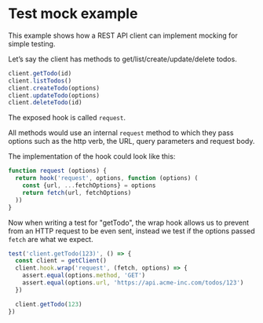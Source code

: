 # Test mock example

This example shows how a REST API client can implement mocking for simple  testing.

Let’s say the client has methods to get/list/create/update/delete todos.

```js
client.getTodo(id)
client.listTodos()
client.createTodo(options)
client.updateTodo(options)
client.deleteTodo(id)
```

The exposed hook is called `request`.

All methods would use an internal `request` method to which they pass options
such as the http verb, the URL, query parameters and request body.

The implementation of the hook could look like this:

```js
function request (options) {
  return hook('request', options, function (options) (
    const {url, ...fetchOptions} = options
    return fetch(url, fetchOptions)
  ))  
}
```

Now when writing a test for "getTodo", the wrap hook allows us to prevent from
an HTTP request to be even sent, instead we test if the options passed `fetch`
are what we expect.

```js
test('client.getTodo(123)', () => {
  const client = getClient()
  client.hook.wrap('request', (fetch, options) => {
    assert.equal(options.method, 'GET')
    assert.equal(options.url, 'https://api.acme-inc.com/todos/123')
  })

  client.getTodo(123)
})
```
